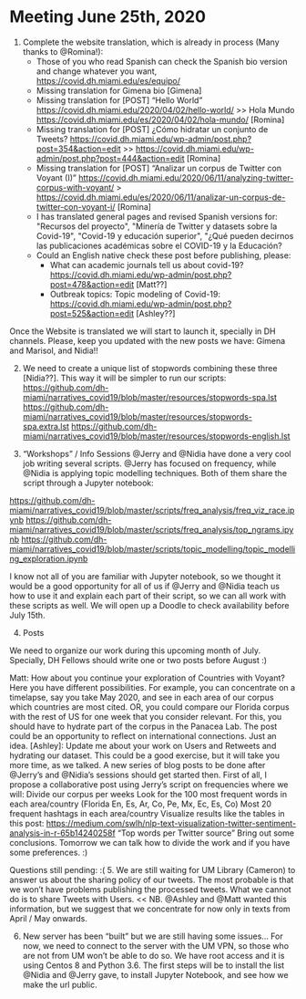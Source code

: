 # Meeting June 25th, 2020 

1) Complete the website translation, which is already in process (Many thanks to @Romina!):
    * Those of you who read Spanish can check the Spanish bio version and change whatever you want, https://covid.dh.miami.edu/es/equipo/ 
    * Missing translation for Gimena bio [Gimena]
    * Missing translation for  [POST] “Hello World” https://covid.dh.miami.edu/2020/04/02/hello-world/ >> Hola Mundo https://covid.dh.miami.edu/es/2020/04/02/hola-mundo/ [Romina]
    * Missing translation for  [POST]  ¿Cómo hidratar un conjunto de Tweets? https://covid.dh.miami.edu/wp-admin/post.php?post=354&action=edit >> https://covid.dh.miami.edu/wp-admin/post.php?post=444&action=edit  [Romina]
    * Missing translation for  [POST]  “Analizar un corpus de Twitter con Voyant (I)” https://covid.dh.miami.edu/2020/06/11/analyzing-twitter-corpus-with-voyant/ > https://covid.dh.miami.edu/es/2020/06/11/analizar-un-corpus-de-twitter-con-voyant-i/  [Romina]
    * I has translated general pages and revised Spanish versions for: "Recursos del proyecto", "Minería de Twitter y datasets sobre la Covid-19", "Covid-19 y educación superior", "¿Qué pueden decirnos las publicaciones académicas sobre el COVID-19 y la Educación?
   * Could an English native check these post before publishing, please: 
 	 * What can academic journals tell us about covid-19? https://covid.dh.miami.edu/wp-admin/post.php?post=478&action=edit [Matt??]
 	 * Outbreak topics: Topic modeling of Covid-19: https://covid.dh.miami.edu/wp-admin/post.php?post=525&action=edit   [Ashley??] 

Once the Website is translated we will start to launch it, specially in DH channels. Please, keep you updated with the new posts we have: Gimena and Marisol, and Nidia!! 

2) We need to create a unique list of stopwords combining these three [Nidia??]. This way it will be simpler to run our scripts:
https://github.com/dh-miami/narratives_covid19/blob/master/resources/stopwords-spa.lst
https://github.com/dh-miami/narratives_covid19/blob/master/resources/stopwords-spa.extra.lst
https://github.com/dh-miami/narratives_covid19/blob/master/resources/stopwords-english.lst 

3) “Workshops” / Info Sessions
@Jerry and @Nidia have done a very cool job writing several scripts. @Jerry has focused on frequency, while @Nidia is applying topic modelling techniques. Both of them share the script through a Jupyter notebook: 

https://github.com/dh-miami/narratives_covid19/blob/master/scripts/freq_analysis/freq_viz_race.ipynb
https://github.com/dh-miami/narratives_covid19/blob/master/scripts/freq_analysis/top_ngrams.ipynb
https://github.com/dh-miami/narratives_covid19/blob/master/scripts/topic_modelling/topic_modelling_exploration.ipynb 

I know not all of you are familiar with Jupyter notebook, so we thought it would be a good opportunity for all of us if @Jerry and @Nidia teach us how to use it and explain each part of their script, so we can all work with these scripts as well. We will open up a Doodle to check availability before July 15th. 

4) Posts 

We need to organize our work during this upcoming month of July. Specially, DH Fellows should write one or two posts before August :) 

Matt: How about you continue your exploration of Countries with Voyant? Here you have different possibilities. For example, you can concentrate on a timelapse, say you take May 2020, and see in each area of our corpus which countries are most cited. OR, you could compare our Florida corpus with the rest of US for one week that you consider relevant. For this, you should have to hydrate part of the corpus in the Panacea Lab. The post could be an opportunity to reflect on international connections. Just an idea.
[Ashley]: Update me about your work on Users and Retweets and hydrating our dataset. This could be a good exercise, but it will take you more time, as we talked. 
A new series of blog posts to be done after @Jerry’s and @Nidia’s sessions should get started then. First of all, I propose a collaborative post using Jerry’s script on frequencies where we will: 
Divide our corpus per weeks
Look for the 100 most frequent words in each area/country (Florida En, Es, Ar, Co, Pe, Mx, Ec, Es, Co) 
Most 20 frequent hashtags in each area/country
Visualize results like the tables in this post: https://medium.com/swlh/nlp-text-visualization-twitter-sentiment-analysis-in-r-65b14240258f “Top words per Twitter source” 
Bring out some conclusions. 
Tomorrow we can talk how to divide the work and if you have some preferences. :) 

Questions still pending: :(
5. We are still waiting for UM Library (Cameron) to answer us about the sharing policy of our tweets. The most probable is that we won’t have problems publishing the processed tweets. What we cannot do is to share Tweets with Users. << NB. @Ashley and @Matt wanted this information, but we suggest that we concentrate for now only in texts from April / May onwards. 

6. New server has been “built” but we are still having some issues… For now, we need to connect to the server with the UM VPN, so those who are not from UM won’t be able to do so. We have root access and it is using Centos 8 and Python 3.6. The first steps will be to install the list @Nidia and @Jerry gave, to install Jupyter Notebook, and see how we make the url public. 
